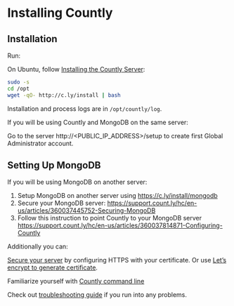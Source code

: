 # Installing Countly

## Installation

Run:

On Ubuntu, follow [Installing the Countly Server](https://support.count.ly/hc/en-us/articles/360036862332-Installing-the-Countly-Server):

```sh
sudo -s
cd /opt
wget -qO- http://c.ly/install | bash
```

Installation and process logs are in `/opt/countly/log`.

If you will be using Countly and MongoDB on the same server:

Go to the server http://<PUBLIC_IP_ADDRESS>/setup to create first Global Administrator account.

## Setting Up MongoDB

If you will be using MongoDB on another server:

 1. Setup MongoDB on another server using https://c.ly/install/mongodb
 2. Secure your MongoDB server: https://support.count.ly/hc/en-us/articles/360037445752-Securing-MongoDB
 3. Follow this instruction to point Countly to your MongoDB server https://support.count.ly/hc/en-us/articles/360037814871-Configuring-Countly

Additionally you can:

[Secure your server](https://support.count.ly/hc/en-us/articles/360037816431-Configuring-HTTPS-and-SSL) by configuring HTTPS with your certificate. Or use [Let’s encrypt to generate certificate](https://support.count.ly/hc/en-us/articles/360037816491-Installing-Let-s-Encrypt-for-HTTPS).

Familiarize yourself with [Countly command line](https://support.count.ly/hc/en-us/articles/360037444912-Countly-command-line)

Check out [troubleshooting guide](https://support.count.ly/hc/en-us/articles/360037816811-Troubleshooting) if you run into any problems.
